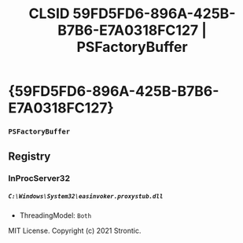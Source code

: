 ﻿---
title: "CLSID 59FD5FD6-896A-425B-B7B6-E7A0318FC127 | PSFactoryBuffer"
excerpt: What is COM-Object CLSID 59FD5FD6-896A-425B-B7B6-E7A0318FC127?
---

# {59FD5FD6-896A-425B-B7B6-E7A0318FC127}

### `PSFactoryBuffer`

## Registry


### InProcServer32

##### `C:\Windows\System32\easinvoker.proxystub.dll`
* ThreadingModel: `Both`

MIT License. Copyright (c) 2021 Strontic.


